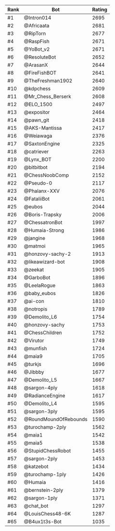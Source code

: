 Rank|Bot|Rating
---|---|---
#1|@Intron014|2695
#2|@Africaata|2681
#3|@RipTorn|2677
#4|@RaspFish|2671
#5|@YoBot_v2|2671
#6|@ResoluteBot|2652
#7|@ArasanX|2644
#8|@FireFishBOT|2641
#9|@TheFreshman1902|2640
#10|@kdpchess|2609
#11|@Mr_Chess_Berserk|2608
#12|@ELO_1500|2497
#13|@expositor|2464
#14|@pawn_git|2418
#15|@AKS-Mantissa|2417
#16|@Weiawaga|2376
#17|@SaxtonEngine|2325
#18|@catriever|2263
#19|@Lynx_BOT|2200
#20|@bitbitbot|2194
#21|@ChessNoobComp|2152
#22|@Pseudo-0|2117
#23|@Phalanx-XXV|2076
#24|@FataliiBot|2061
#25|@eubos|2044
#26|@Boris-Trapsky|2006
#27|@ChessatronBot|1997
#28|@Humaia-Strong|1986
#29|@jangine|1968
#30|@matmoi|1965
#31|@honzovy-sachy-2|1913
#32|@likeawizard-bot|1908
#33|@zeekat|1905
#34|@GarboBot|1896
#35|@LeelaRogue|1863
#36|@baby_eubos|1826
#37|@ai-con|1810
#38|@notropis|1789
#39|@Demolito_L6|1754
#40|@honzovy-sachy|1753
#41|@ChessChildren|1752
#42|@Virutor|1749
#43|@munfish|1724
#44|@maia9|1705
#45|@turkjs|1696
#46|@Jibbby|1677
#47|@Demolito_L5|1667
#48|@sargon-4ply|1618
#49|@RadianceEngine|1617
#50|@Demolito_L4|1595
#51|@sargon-3ply|1595
#52|@RoundMoundOfRebounds|1590
#53|@turochamp-2ply|1562
#54|@maia1|1542
#55|@maia5|1538
#56|@StupidChessRobot|1455
#57|@sargon-2ply|1453
#58|@katzebot|1434
#59|@turochamp-1ply|1426
#60|@Humaia|1416
#61|@bernstein-2ply|1379
#62|@sargon-1ply|1371
#63|@chat_bot|1297
#64|@LouisChess48-6K|1287
#65|@B4ux1t3s-Bot|1035
